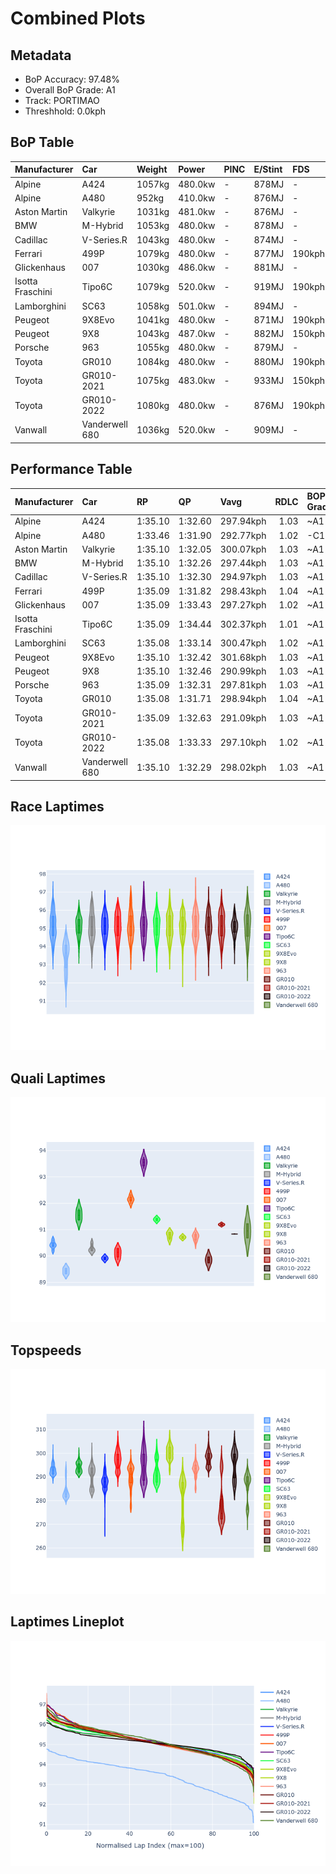 # Combined Plots

## Metadata

- BoP Accuracy: 97.48%
- Overall BoP Grade: A1
- Track: PORTIMAO
- Threshhold: 0.0kph

## BoP Table
| Manufacturer     | Car            | Weight   | Power   | PINC   | E/Stint   | FDS    | RDP    | QDP    | TDP    |
|:-----------------|:---------------|:---------|:--------|:-------|:----------|:-------|:-------|:-------|:-------|
| Alpine           | A424           | 1057kg   | 480.0kw | -      | 878MJ     | -      | 52.35% | 61.85% | 27.84% |
| Alpine           | A480           | 952kg    | 410.0kw | -      | 876MJ     | -      | 54.51% | 76.19% | 54.04% |
| Aston Martin     | Valkyrie       | 1031kg   | 481.0kw | -      | 876MJ     | -      | 53.59% | 53.33% | 21.51% |
| BMW              | M-Hybrid       | 1053kg   | 480.0kw | -      | 878MJ     | -      | 53.26% | 57.23% | 34.54% |
| Cadillac         | V-Series.R     | 1043kg   | 480.0kw | -      | 874MJ     | -      | 47.80% | 56.73% | 19.63% |
| Ferrari          | 499P           | 1079kg   | 480.0kw | -      | 877MJ     | 190kph | 53.02% | 42.32% | 9.88%  |
| Glickenhaus      | 007            | 1030kg   | 486.0kw | -      | 881MJ     | -      | 46.49% | 46.07% | 47.78% |
| Isotta Fraschini | Tipo6C         | 1079kg   | 520.0kw | -      | 919MJ     | 190kph | 43.95% | 47.22% | 31.53% |
| Lamborghini      | SC63           | 1058kg   | 501.0kw | -      | 894MJ     | -      | 46.33% | 59.50% | 29.33% |
| Peugeot          | 9X8Evo         | 1041kg   | 480.0kw | -      | 871MJ     | 190kph | 48.47% | 51.26% | 16.02% |
| Peugeot          | 9X8            | 1043kg   | 487.0kw | -      | 882MJ     | 150kph | 54.07% | 57.08% | 10.80% |
| Porsche          | 963            | 1055kg   | 480.0kw | -      | 879MJ     | -      | 50.87% | 45.25% | 30.77% |
| Toyota           | GR010          | 1084kg   | 480.0kw | -      | 880MJ     | 190kph | 52.43% | 57.12% | 12.82% |
| Toyota           | GR010-2021     | 1075kg   | 483.0kw | -      | 933MJ     | 150kph | 54.09% | 52.67% | 26.37% |
| Toyota           | GR010-2022     | 1080kg   | 480.0kw | -      | 876MJ     | 190kph | 53.48% | 69.44% | 7.86%  |
| Vanwall          | Vanderwell 680 | 1036kg   | 520.0kw | -      | 909MJ     | -      | 53.41% | 56.28% | 29.85% |

## Performance Table
| Manufacturer     | Car            | RP      | QP      | Vavg      |   RDLC | BOP-Grade   | Match   |
|:-----------------|:---------------|:--------|:--------|:----------|-------:|:------------|:--------|
| Alpine           | A424           | 1:35.10 | 1:32.60 | 297.94kph |   1.03 | ~A1         | 99.22%  |
| Alpine           | A480           | 1:33.46 | 1:31.90 | 292.77kph |   1.02 | -C1         | 75.20%  |
| Aston Martin     | Valkyrie       | 1:35.10 | 1:32.05 | 300.07kph |   1.03 | ~A1         | 100.00% |
| BMW              | M-Hybrid       | 1:35.10 | 1:32.26 | 297.44kph |   1.03 | ~A1         | 99.46%  |
| Cadillac         | V-Series.R     | 1:35.10 | 1:32.30 | 294.97kph |   1.03 | ~A1         | 99.74%  |
| Ferrari          | 499P           | 1:35.09 | 1:31.82 | 298.43kph |   1.04 | ~A1         | 99.83%  |
| Glickenhaus      | 007            | 1:35.09 | 1:33.43 | 297.27kph |   1.02 | ~A1         | 96.04%  |
| Isotta Fraschini | Tipo6C         | 1:35.09 | 1:34.44 | 302.37kph |   1.01 | ~A1         | 95.52%  |
| Lamborghini      | SC63           | 1:35.08 | 1:33.14 | 300.47kph |   1.02 | ~A1         | 100.00% |
| Peugeot          | 9X8Evo         | 1:35.10 | 1:32.42 | 301.68kph |   1.03 | ~A1         | 98.95%  |
| Peugeot          | 9X8            | 1:35.10 | 1:32.46 | 290.99kph |   1.03 | ~A1         | 99.94%  |
| Porsche          | 963            | 1:35.09 | 1:32.31 | 297.81kph |   1.03 | ~A1         | 99.84%  |
| Toyota           | GR010          | 1:35.08 | 1:31.71 | 298.94kph |   1.04 | ~A1         | 99.71%  |
| Toyota           | GR010-2021     | 1:35.09 | 1:32.63 | 291.09kph |   1.03 | ~A1         | 98.97%  |
| Toyota           | GR010-2022     | 1:35.08 | 1:33.33 | 297.10kph |   1.02 | ~A1         | 100.00% |
| Vanwall          | Vanderwell 680 | 1:35.10 | 1:32.29 | 298.02kph |   1.03 | ~A1         | 97.17%  |

## Race Laptimes
![Race Laptimes](images/race_violin.png)

## Quali Laptimes
![Quali Laptimes](images/quali_violin.png)

## Topspeeds
![Topspeeds](images/topspeed_violin.png)

## Laptimes Lineplot
![Laptimes Lineplot](images/laptime_line.png)


